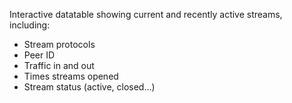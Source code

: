 Interactive datatable showing current and recently active streams, including:
 - Stream protocols
 - Peer ID
 - Traffic in and out
 - Times streams opened
 - Stream status (active, closed...)